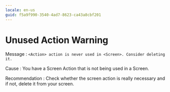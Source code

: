 ```yaml
---
locale: en-us
guid: f5a9f990-3540-4ad7-8623-ca43a8cbf201
---
```


# Unused Action Warning

Message
:   `<Action> action is never used in <Screen>. Consider deleting it.`

Cause
:   You have a Screen Action that is not being used in a Screen.

Recommendation
:   Check whether the screen action is really necessary and if not, delete it from your screen.
